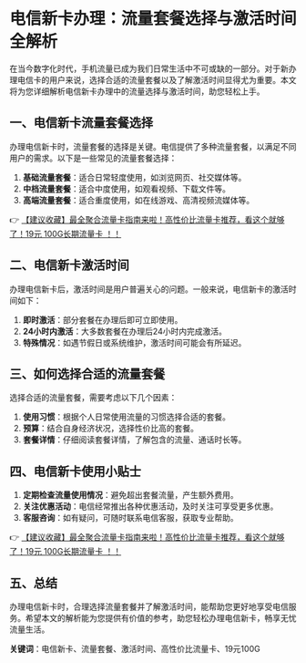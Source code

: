 # 电信新卡办理：流量套餐选择与激活时间全解析

在当今数字化时代，手机流量已成为我们日常生活中不可或缺的一部分。对于新办理电信卡的用户来说，选择合适的流量套餐以及了解激活时间显得尤为重要。本文将为您详细解析电信新卡办理中的流量选择与激活时间，助您轻松上手。

## 一、电信新卡流量套餐选择

办理电信新卡时，流量套餐的选择是关键。电信提供了多种流量套餐，以满足不同用户的需求。以下是一些常见的流量套餐选择：

1. **基础流量套餐**：适合日常轻度使用，如浏览网页、社交媒体等。
2. **中档流量套餐**：适合中度使用，如观看视频、下载文件等。
3. **高端流量套餐**：适合重度使用，如在线游戏、高清视频流媒体等。

👉 [【建议收藏】最全聚合流量卡指南来啦！高性价比流量卡推荐，看这个就够了！19元 100G长期流量卡 ！！](https://bit.ly/Liuliangka)

## 二、电信新卡激活时间

办理电信新卡后，激活时间是用户普遍关心的问题。一般来说，电信新卡的激活时间如下：

1. **即时激活**：部分套餐在办理后即可立即使用。
2. **24小时内激活**：大多数套餐在办理后24小时内完成激活。
3. **特殊情况**：如遇节假日或系统维护，激活时间可能会有所延迟。

## 三、如何选择合适的流量套餐

选择合适的流量套餐，需要考虑以下几个因素：

1. **使用习惯**：根据个人日常使用流量的习惯选择合适的套餐。
2. **预算**：结合自身经济状况，选择性价比高的套餐。
3. **套餐详情**：仔细阅读套餐详情，了解包含的流量、通话时长等。

## 四、电信新卡使用小贴士

1. **定期检查流量使用情况**：避免超出套餐流量，产生额外费用。
2. **关注优惠活动**：电信经常推出各种优惠活动，及时关注可享受更多优惠。
3. **客服咨询**：如有疑问，可随时联系电信客服，获取专业帮助。

👉 [【建议收藏】最全聚合流量卡指南来啦！高性价比流量卡推荐，看这个就够了！19元 100G长期流量卡 ！！](https://bit.ly/Liuliangka)

## 五、总结

办理电信新卡时，合理选择流量套餐并了解激活时间，能帮助您更好地享受电信服务。希望本文的解析能为您提供有价值的参考，助您轻松办理电信新卡，畅享无忧流量生活。

**关键词**：电信新卡、流量套餐、激活时间、高性价比流量卡、19元100G